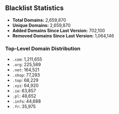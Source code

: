 ## Blacklist Statistics

- **Total Domains:** 2,659,870
- **Unique Domains:** 2,659,870
- **Added Domains Since Last Version:** 702,100
- **Removed Domains Since Last Version:** 1,064,146

### Top-Level Domain Distribution

-  `.com`: 1,211,655
-  `.org`: 225,589
-  `.net`: 164,521
-  `.shop`: 77,293
-  `.top`: 68,229
-  `.xyz`: 64,920
-  `.io`: 63,857
-  `.pl`: 48,652
-  `.info`: 44,688
-  `.fr`: 35,975
